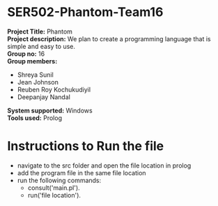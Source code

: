 # SER502-Phantom-Team16
**Project Title:** Phantom\
**Project description:** We plan to create a programming language that is simple and easy to use.\
**Group no:** 16\
**Group members:** 
- Shreya Sunil
- Jean Johnson
- Reuben Roy Kochukudiyil
- Deepanjay Nandal
 
**System supported:** Windows \
**Tools used:** Prolog

# Instructions to Run the file
- navigate to the src folder and open the file location in prolog
- add the program file in the same file location
- run the following commands:
  - consult('main.pl').
  - run('file location').
